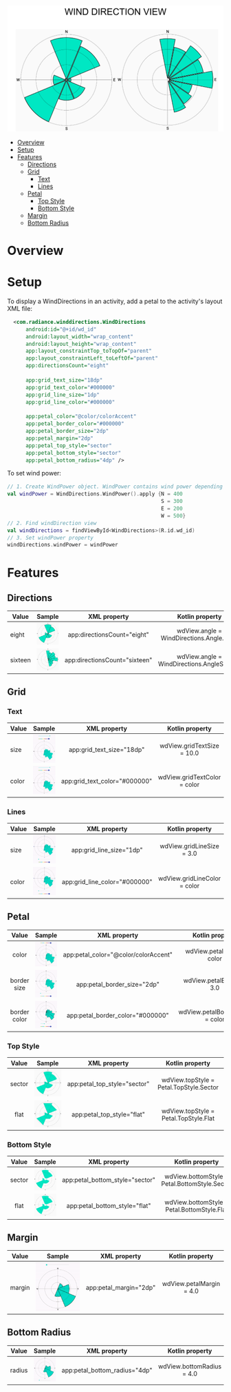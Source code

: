 ![header](https://github.com/KessoPavel/images/blob/master/Wind-Direction-View/Wind-Direction-View.png)


* [Overview](#overview)
* [Setup](#setup)
* [Features](#features)
  * [Directions](#directions)
  * [Grid](#grid)
    * [Text](#text)
    * [Lines](#lines)
  * [Petal](#petal)
    * [Top Style](#top_style)
    * [Bottom Style](#bottom_style)
  * [Margin](#margin)
  * [Bottom Radius](#bottom_radius)

<a name="overview"/>

# Overview

<a name="setup"/>

# Setup

To display a WindDirections in an activity, add a petal to the activity's layout XML file:

```xml
  <com.radiance.winddirections.WindDirections
      android:id="@+id/wd_id"
      android:layout_width="wrap_content"
      android:layout_height="wrap_content"
      app:layout_constraintTop_toTopOf="parent"
      app:layout_constraintLeft_toLeftOf="parent"
      app:directionsCount="eight"
      
      app:grid_text_size="18dp"
      app:grid_text_color="#000000"
      app:grid_line_size="1dp"
      app:grid_line_color="#000000"
      
      app:petal_color="@color/colorAccent"
      app:petal_border_color="#000000"  
      app:petal_border_size="2dp"   
      app:petal_margin="2dp"        
      app:petal_top_style="sector"     
      app:petal_bottom_style="sector"     
      app:petal_bottom_radius="4dp" />
```

To set wind power:

```kotlin
// 1. Create WindPower object. WindPower contains wind power depending on the direction.
val windPower = WindDirections.WindPower().apply {N = 400
                                                  S = 300
                                                  E = 200
                                                  W = 500}
// 2. Find windDirection view
val windDirections = findViewById<WindDirections>(R.id.wd_id)
// 3. Set windPower property
windDirections.windPower = windPower
```

<a name="features"/>

# Features

<a name="directions"/>

## Directions

| Value         | Sample        | XML property | Kotlin property |
| ------------- |:-------------:|:-------------:|:-------------:|
| eight         | ![eight](https://github.com/KessoPavel/images/blob/master/Wind-Direction-View/eight.jpg) | app:directionsCount="eight" | wdView.angle = WindDirections.Angle.Eight |
| sixteen       | ![sixteen](https://github.com/KessoPavel/images/blob/master/Wind-Direction-View/sixteen.jpg) | app:directionsCount="sixteen" | wdView.angle = WindDirections.AngleSixteen |

<a name="grid"/>

## Grid

<a name="text"/>

### Text

 | Value         | Sample        | XML property  | Kotlin property |
 | ------------- |:-------------:|:-------------:|:---------------:|
 |size     | ![eight](https://github.com/KessoPavel/images/blob/master/Wind-Direction-View/text_size.gif) | app:grid_text_size="18dp" | wdView.gridTextSize = 10.0 |
 | color    | ![eight](https://github.com/KessoPavel/images/blob/master/Wind-Direction-View/text_color.gif) | app:grid_text_color="#000000" | wdView.gridTextColor = color |


<a name="lines"/>

### Lines

 | Value         | Sample        | XML property  | Kotlin property |
 | ------------- |:-------------:|:-------------:|:---------------:|
 |size     | ![eight](https://github.com/KessoPavel/images/blob/master/Wind-Direction-View/grid_size.gif) | app:grid_line_size="1dp" | wdView.gridLineSize = 3.0 |
 | color    | ![eight](https://github.com/KessoPavel/images/blob/master/Wind-Direction-View/grid_color.gif) | app:grid_line_color="#000000" | wdView.gridLineColor = color |

<a name="petal"/>

## Petal

 | Value         | Sample        | XML property  | Kotlin property |
 | :-----------: |:-------------:|:-------------:|:---------------:|
 | color | ![eight](https://github.com/KessoPavel/images/blob/master/Wind-Direction-View/petal_color.gif) | app:petal_color="@color/colorAccent" | wdView.petalColor = color |
 | border size | ![eight](https://github.com/KessoPavel/images/blob/master/Wind-Direction-View/petal_border_size.gif) | app:petal_border_size="2dp" | wdView.petalBorder = 3.0 |
  | border color | ![eight](https://github.com/KessoPavel/images/blob/master/Wind-Direction-View/petal_border_color.gif) | app:petal_border_color="#000000" | wdView.petalBorderColor = color |
  
<a name="top_style"/>  
  
### Top Style

 | Value         | Sample        | XML property  | Kotlin property |
 | :-----------: |:-------------:|:-------------:|:---------------:|
 | sector | ![eight](https://github.com/KessoPavel/images/blob/master/Wind-Direction-View/pot_style_sector.jpg) | app:petal_top_style="sector" | wdView.topStyle = Petal.TopStyle.Sector |
 | flat | ![eight](https://github.com/KessoPavel/images/blob/master/Wind-Direction-View/top_style_flat.jpg) | app:petal_top_style="flat" | wdView.topStyle = Petal.TopStyle.Flat |
 
 <a name="bottom_style"/> 
 
 ### Bottom Style

 | Value         | Sample        | XML property  | Kotlin property |
 | :-----------: |:-------------:|:-------------:|:---------------:|
 | sector | ![eight](https://github.com/KessoPavel/images/blob/master/Wind-Direction-View/bottom_style_sector.jpg) | app:petal_bottom_style="sector" | wdView.bottomStyle = Petal.BottomStyle.Sector |
 | flat | ![eight](https://github.com/KessoPavel/images/blob/master/Wind-Direction-View/bottom_style_flat.jpg) | app:petal_bottom_style="flat" | wdView.bottomStyle = Petal.BottomStyle.Flat |
 
 <a name="margin"/> 
 
 ## Margin
 
 | Value         | Sample        | XML property  | Kotlin property |
 | :-----------: |:-------------:|:-------------:|:---------------:|
 | margin | ![eight](https://github.com/KessoPavel/images/blob/master/Wind-Direction-View/margin.gif) | app:petal_margin="2dp" | wdView.petalMargin = 4.0 |
 
 <a name="bottom_radius"/> 
 
 ## Bottom Radius
 
  | Value         | Sample        | XML property  | Kotlin property |
 | :-----------: |:-------------:|:-------------:|:---------------:|
 | radius | ![eight](https://github.com/KessoPavel/images/blob/master/Wind-Direction-View/bottom.gif) | app:petal_bottom_radius="4dp" | wdView.bottomRadius = 4.0 |
